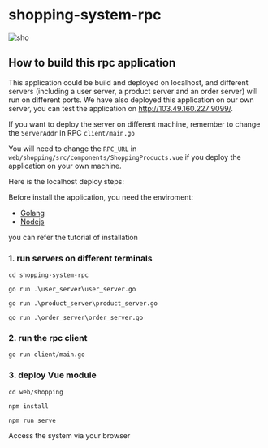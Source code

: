 # shopping-system-rpc

![sho](https://user-images.githubusercontent.com/62742611/158542354-97409069-2131-4345-8dc3-57b915aaa422.png)


## How to build this rpc application

This application could be build and deployed on localhost, and different servers (including a user server, a product server and an order server) will run on different ports. We have also deployed this application on our own server, you can test the application on http://103.49.160.227:9099/. 

If you want to deploy the server on different machine, remember to change the `ServerAddr` in RPC `client/main.go`

You will need to change the `RPC_URL` in `web/shopping/src/components/ShoppingProducts.vue` if you deploy the application on your own machine.

Here is the localhost deploy steps:

Before install the application, you need the enviroment:

- [Golang](https://learnku.com/go/t/47176)
- [Nodejs](https://blog.nowcoder.net/n/97069a51283c49c1a324aadcc4204f9c?from=nowcoder_improve)
 
you can refer the tutorial of installation

### 1. run servers on different terminals

`cd shopping-system-rpc`

`go run .\user_server\user_server.go`

`go run .\product_server\product_server.go`

`go run .\order_server\order_server.go`


### 2. run the rpc client


`go run client/main.go`


### 3.  deploy Vue module

```
cd web/shopping

npm install

npm run serve
```

Access the system via your browser 

